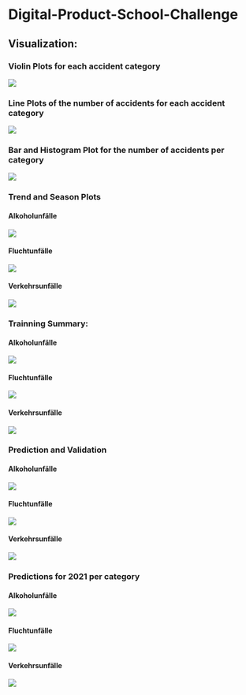 # Digital-Product-School-Challenge

## Visualization:

### Violin Plots for each accident category
<img src="./images/violin-plots.png"/>
<br>

### Line Plots of the number of accidents for each accident category 
<img src="./images/line-plots.png"/>
<br>

### Bar and Histogram Plot for the number of accidents per category
<img src="./images/bar-hist-plot.png"/>


### Trend and Season Plots
#### Alkoholunfälle
<img src="./images/trend-seasonal-al.png"/>


#### Fluchtunfälle
<img src="./images/trend-seasonal-fl.png"/>


#### Verkehrsunfälle
<img src="./images/trend-seasonal-ve.png"/>


### Trainning Summary:
#### Alkoholunfälle
<img src="./images/training-summary-al.png"/>


#### Fluchtunfälle
<img src="./images/training-summary-fl.png"/>


#### Verkehrsunfälle
<img src="./images/training-summary-ve.png"/>


### Prediction and Validation
#### Alkoholunfälle
<img src="./images/valid-al.png"/>


#### Fluchtunfälle
<img src="./images/valid-fl.png"/>


#### Verkehrsunfälle
<img src="./images/valid-ve.png"/>


### Predictions for 2021 per category
#### Alkoholunfälle
<img src="./images/prediction-al.png"/>


#### Fluchtunfälle
<img src="./images/prediction-fl.png"/>


#### Verkehrsunfälle
<img src="./images/prediction-ve.png"/>

